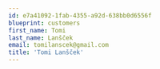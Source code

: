 ```yaml
---
id: e7a41092-1fab-4355-a92d-638bb0d6556f
blueprint: customers
first_name: Tomi
last_name: Lanšček
email: tomilanscek@gmail.com
title: 'Tomi Lanšček'
---
```

